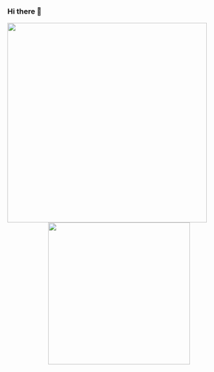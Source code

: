 ### Hi there 👋

<!--
**Jnaneshrompilli/jnaneshrompilli** is a ✨ _special_ ✨ repository because its `README.md` (this file) appears on your GitHub profile-->

<p align="center" justify="center">
  <a justify="center">
    <img align="left" src="https://github-readme-stats.vercel.app/api?username=jnaneshrompilli&show_icons=true&theme=buefy" width="450">
    <img align="center" src="https://github-readme-stats.vercel.app/api/top-langs/?username=jnaneshrompilli&layout=compact&hide=cmake" width="320">
  </a>
</p>


